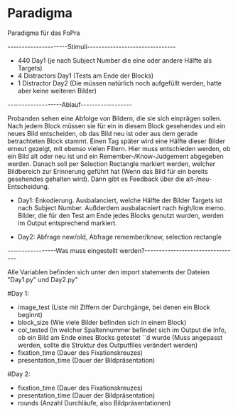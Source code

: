 # Paradigma
Paradigma für das FoPra

---------------------Stimuli-------------------------------

- 440 Day1 (je nach Subject Number die eine oder andere Hälfte als Targets)
- 4 Distractors Day1 (Tests am Ende der Blocks)
- 1 Distractor Day2 (Die müssen natürlich noch aufgefüllt werden, hatte aber keine weiteren Bilder)

-------------------Ablauf------------------

Probanden sehen eine Abfolge von Bildern, die sie sich einprägen sollen. Nach jedem Block müssen sie für ein in diesem Block gesehendes und ein neues Bild entscheiden, ob das Bild neu ist oder aus dem gerade betrachteten Block stammt. Einen Tag später wird eine Hälfte dieser Bilder erneut gezeigt, mit ebenso vielen Fillern. Hier muss entschieden werden, ob ein Bild alt oder neu ist und ein Remember-/Know-Judgement abgegeben werden. Danach soll per Selection Rectangle markiert werden, welcher Bildbereich zur Erinnerung geführt hat (Wenn das Bild für ein bereits gesehendes gehalten wird). Dann gibt es Feedback über die alt-/neu-Entscheidung.

- Day1: Enkodierung. Ausbalanciert, welche Hälfte der Bilder Targets ist nach Subject Number. Außderdem ausbalacniert nach high/low memo. Bilder, die für den Test am Ende jedes Blocks genutzt wurden, werden im Output entsprechend markiert.

- Day2: Abfrage new/old, Abfrage remember/know, selection rectangle

-----------------Was muss eingestellt werden?---------------------------------

Alle Variablen befinden sich unter den import statements der Dateien "Day1.py" und Day2.py"

#Day 1:
- image_test (Liste mit ZIffern der Durchgänge, bei denen ein Block beginnt)
- block_size (Wie viele Bilder befinden sich in einem Block)
- col_tested (In welcher Spaltennummer befindet sich im Output die Info, ob ein Bild am Ende eines Blocks getestet ´´d wurde (Muss angepasst werden, sollte die Struktur des Outputfiles verändert werden)
- fixation_time (Dauer des Fixationskreuzes)
- presentation_time (Dauer der Bildpräsentation)

#Day 2:
- fixation_time (Dauer des Fixationskreuzes)
- presentation_time (Dauer der Bildpräsentation)
- rounds (Anzahl Durchläufe, also Bildpräsentationen)
